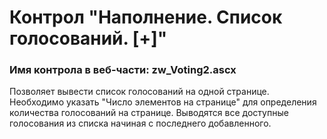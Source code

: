 ﻿---
description: 2.4.11.1
---
# Контрол "Наполнение. Список голосований. [+]"
### Имя контрола в веб-части: zw_Voting2.ascx
Позволяет вывести список голосований на одной странице. 
Необходимо указать "Число элементов на странице" для определения количества голосований на странице.
Выводятся все доступные голосования из списка начиная с последнего добавленного.
